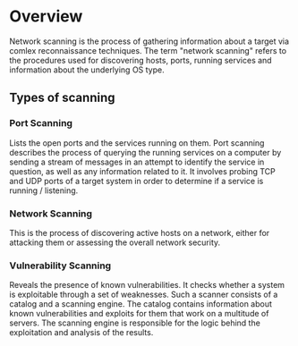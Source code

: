 # Overview
Network scanning is the process of gathering information about a target via comlex reconnaissance techniques. The term "network scanning" refers to the procedures used for discovering hosts, ports, running services and information about the underlying OS type.

## Types of scanning
### Port Scanning
Lists the open ports and the services running on them. Port scanning describes the process of querying the running services on a computer by sending a stream of messages in an attempt to identify the service in question, as well as any information related to it. It involves probing TCP and UDP ports of a target system in order to determine if a service is running / listening.

### Network Scanning
This is the process of discovering active hosts on a network, either for attacking them or assessing the overall network security.

### Vulnerability Scanning
Reveals the presence of known vulnerabilities. It checks whether a system is exploitable through a set of weaknesses. Such a scanner consists of a catalog and a scanning engine. The catalog contains information about known vulnerabilities and exploits for them that work on a multitude of servers. The scanning engine is responsible for the logic behind the exploitation and analysis of the results.